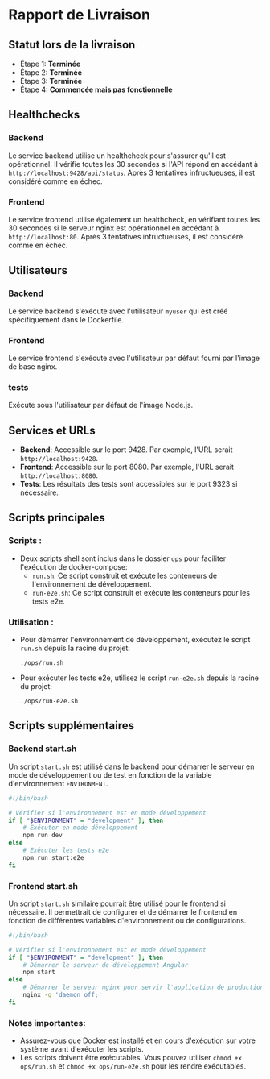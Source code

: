# Rapport de Livraison

## Statut lors de la livraison
- Étape 1: **Terminée**
- Étape 2: **Terminée**
- Étape 3: **Terminée**
- Étape 4: **Commencée mais pas fonctionnelle**

## Healthchecks

### Backend
Le service backend utilise un healthcheck pour s'assurer qu'il est opérationnel. Il vérifie toutes les 30 secondes si l'API répond en accédant à `http://localhost:9428/api/status`. Après 3 tentatives infructueuses, il est considéré comme en échec.

### Frontend
Le service frontend utilise également un healthcheck, en vérifiant toutes les 30 secondes si le serveur nginx est opérationnel en accédant à `http://localhost:80`. Après 3 tentatives infructueuses, il est considéré comme en échec.

## Utilisateurs

### Backend
Le service backend s'exécute avec l'utilisateur `myuser` qui est créé spécifiquement dans le Dockerfile.

### Frontend
Le service frontend s'exécute avec l'utilisateur par défaut fourni par l'image de base nginx. 
### tests
Exécute sous l'utilisateur par défaut de l'image Node.js.

## Services et URLs

- **Backend**: Accessible sur le port 9428. Par exemple, l'URL serait `http://localhost:9428`.
- **Frontend**: Accessible sur le port 8080. Par exemple, l'URL serait `http://localhost:8080`.
- **Tests**: Les résultats des tests sont accessibles sur le port 9323 si nécessaire.

## Scripts principales

### Scripts :

- Deux scripts shell sont inclus dans le dossier `ops` pour faciliter l'exécution de docker-compose:
    - `run.sh`: Ce script construit et exécute les conteneurs de l'environnement de développement.
    - `run-e2e.sh`: Ce script construit et exécute les conteneurs pour les tests e2e.

### Utilisation :

- Pour démarrer l'environnement de développement, exécutez le script `run.sh` depuis la racine du projet:
  ```
  ./ops/run.sh
  ```

- Pour exécuter les tests e2e, utilisez le script `run-e2e.sh` depuis la racine du projet:
  ```
  ./ops/run-e2e.sh
  ```
## Scripts supplémentaires

### Backend start.sh

Un script `start.sh` est utilisé dans le backend pour démarrer le serveur en mode de développement ou de test en fonction de la variable d'environnement `ENVIRONMENT`.

```sh
#!/bin/bash

# Vérifier si l'environnement est en mode développement
if [ "$ENVIRONMENT" = "development" ]; then
    # Exécuter en mode développement
    npm run dev
else
    # Exécuter les tests e2e
    npm run start:e2e
fi
```

### Frontend start.sh

Un script `start.sh` similaire pourrait être utilisé pour le frontend si nécessaire. Il permettrait de configurer et de démarrer le frontend en fonction de différentes variables d'environnement ou de configurations.

```sh
#!/bin/bash

# Vérifier si l'environnement est en mode développement
if [ "$ENVIRONMENT" = "development" ]; then
    # Démarrer le serveur de développement Angular
    npm start
else
    # Démarrer le serveur nginx pour servir l'application de production
    nginx -g 'daemon off;'
fi
```


### Notes importantes:

- Assurez-vous que Docker est installé et en cours d'exécution sur votre système avant d'exécuter les scripts.
- Les scripts doivent être exécutables. Vous pouvez utiliser `chmod +x ops/run.sh` et `chmod +x ops/run-e2e.sh` pour les rendre exécutables.